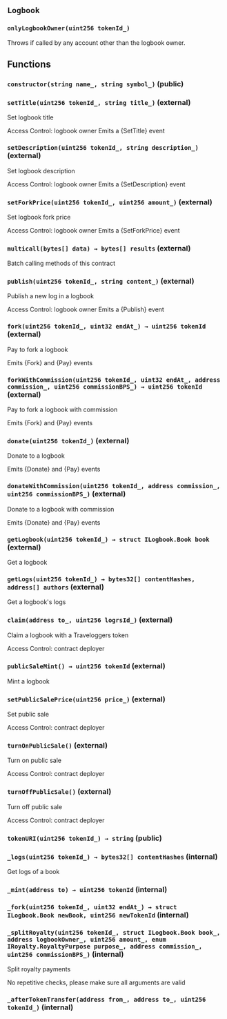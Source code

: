 ## `Logbook`

### `onlyLogbookOwner(uint256 tokenId_)`

Throws if called by any account other than the logbook owner.

## Functions

### `constructor(string name_, string symbol_)` (public)

### `setTitle(uint256 tokenId_, string title_)` (external)

Set logbook title

Access Control: logbook owner
Emits a {SetTitle} event

### `setDescription(uint256 tokenId_, string description_)` (external)

Set logbook description

Access Control: logbook owner
Emits a {SetDescription} event

### `setForkPrice(uint256 tokenId_, uint256 amount_)` (external)

Set logbook fork price

Access Control: logbook owner
Emits a {SetForkPrice} event

### `multicall(bytes[] data) → bytes[] results` (external)

Batch calling methods of this contract

### `publish(uint256 tokenId_, string content_)` (external)

Publish a new log in a logbook

Access Control: logbook owner
Emits a {Publish} event

### `fork(uint256 tokenId_, uint32 endAt_) → uint256 tokenId` (external)

Pay to fork a logbook

Emits {Fork} and {Pay} events

### `forkWithCommission(uint256 tokenId_, uint32 endAt_, address commission_, uint256 commissionBPS_) → uint256 tokenId` (external)

Pay to fork a logbook with commission

Emits {Fork} and {Pay} events

### `donate(uint256 tokenId_)` (external)

Donate to a logbook

Emits {Donate} and {Pay} events

### `donateWithCommission(uint256 tokenId_, address commission_, uint256 commissionBPS_)` (external)

Donate to a logbook with commission

Emits {Donate} and {Pay} events

### `getLogbook(uint256 tokenId_) → struct ILogbook.Book book` (external)

Get a logbook

### `getLogs(uint256 tokenId_) → bytes32[] contentHashes, address[] authors` (external)

Get a logbook's logs

### `claim(address to_, uint256 logrsId_)` (external)

Claim a logbook with a Traveloggers token

Access Control: contract deployer

### `publicSaleMint() → uint256 tokenId` (external)

Mint a logbook

### `setPublicSalePrice(uint256 price_)` (external)

Set public sale

Access Control: contract deployer

### `turnOnPublicSale()` (external)

Turn on public sale

Access Control: contract deployer

### `turnOffPublicSale()` (external)

Turn off public sale

Access Control: contract deployer

### `tokenURI(uint256 tokenId_) → string` (public)

### `_logs(uint256 tokenId_) → bytes32[] contentHashes` (internal)

Get logs of a book

### `_mint(address to) → uint256 tokenId` (internal)

### `_fork(uint256 tokenId_, uint32 endAt_) → struct ILogbook.Book newBook, uint256 newTokenId` (internal)

### `_splitRoyalty(uint256 tokenId_, struct ILogbook.Book book_, address logbookOwner_, uint256 amount_, enum IRoyalty.RoyaltyPurpose purpose_, address commission_, uint256 commissionBPS_)` (internal)

Split royalty payments

No repetitive checks, please make sure all arguments are valid

### `_afterTokenTransfer(address from_, address to_, uint256 tokenId_)` (internal)
